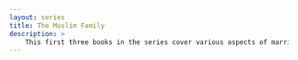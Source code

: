 ```yaml
---
layout: series
title: The Muslim Family
description: >
    This first three books in the series cover various aspects of marriage according to the authentic Sunnah. Marriage Plays a most central role in the human life, and has been largely discussed by the scholars of Islam through the ages, resulting in numerous writings and treatises. Some of those writings, mostly by contemporary scholars, have been translated to English. However, we find them restricted in scope, addressing Muslims who live in predominantly Islamic countries, or overlooking important real issues that have developed under the modern civilization. This leaves quite a large gap that needs to be filled for the benefit of the Muslims in English-speaking countries, and this is what we attempt to fulfill over the span of three books. The final book in the series is a logical continuation to this topic, which deals with the normal fruit of marriage babies.
---
```

